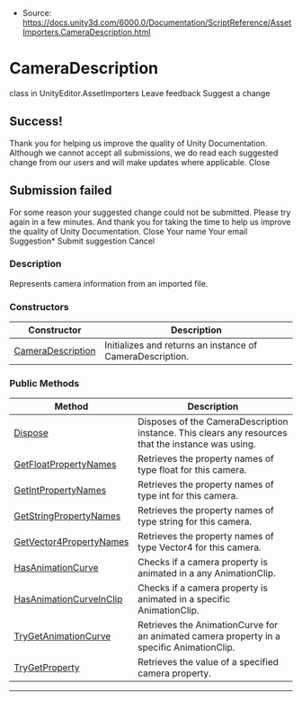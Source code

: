 * Source: https://docs.unity3d.com/6000.0/Documentation/ScriptReference/AssetImporters.CameraDescription.html

# CameraDescription
class in UnityEditor.AssetImporters
Leave feedback
Suggest a change
## Success!
Thank you for helping us improve the quality of Unity Documentation. Although we cannot accept all submissions, we do read each suggested change from our users and will make updates where applicable.
Close
## Submission failed
For some reason your suggested change could not be submitted. Please <a>try again</a> in a few minutes. And thank you for taking the time to help us improve the quality of Unity Documentation.
Close
Your name Your email Suggestion* Submit suggestion
Cancel
### Description
Represents camera information from an imported file.
### Constructors
Constructor | Description  
---|---  
[CameraDescription](https://docs.unity3d.com/6000.0/Documentation/ScriptReference/AssetImporters.CameraDescription-ctor.html) | Initializes and returns an instance of CameraDescription.  
### Public Methods
Method | Description  
---|---  
[Dispose](https://docs.unity3d.com/6000.0/Documentation/ScriptReference/AssetImporters.CameraDescription.Dispose.html) | Disposes of the CameraDescription instance. This clears any resources that the instance was using.  
[GetFloatPropertyNames](https://docs.unity3d.com/6000.0/Documentation/ScriptReference/AssetImporters.CameraDescription.GetFloatPropertyNames.html) | Retrieves the property names of type float for this camera.  
[GetIntPropertyNames](https://docs.unity3d.com/6000.0/Documentation/ScriptReference/AssetImporters.CameraDescription.GetIntPropertyNames.html) | Retrieves the property names of type int for this camera.  
[GetStringPropertyNames](https://docs.unity3d.com/6000.0/Documentation/ScriptReference/AssetImporters.CameraDescription.GetStringPropertyNames.html) | Retrieves the property names of type string for this camera.  
[GetVector4PropertyNames](https://docs.unity3d.com/6000.0/Documentation/ScriptReference/AssetImporters.CameraDescription.GetVector4PropertyNames.html) | Retrieves the property names of type Vector4 for this camera.  
[HasAnimationCurve](https://docs.unity3d.com/6000.0/Documentation/ScriptReference/AssetImporters.CameraDescription.HasAnimationCurve.html) | Checks if a camera property is animated in a any AnimationClip.  
[HasAnimationCurveInClip](https://docs.unity3d.com/6000.0/Documentation/ScriptReference/AssetImporters.CameraDescription.HasAnimationCurveInClip.html) | Checks if a camera property is animated in a specific AnimationClip.  
[TryGetAnimationCurve](https://docs.unity3d.com/6000.0/Documentation/ScriptReference/AssetImporters.CameraDescription.TryGetAnimationCurve.html) | Retrieves the AnimationCurve for an animated camera property in a specific AnimationClip.  
[TryGetProperty](https://docs.unity3d.com/6000.0/Documentation/ScriptReference/AssetImporters.CameraDescription.TryGetProperty.html) | Retrieves the value of a specified camera property.  
* * *
